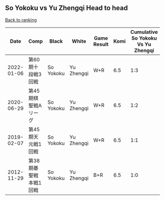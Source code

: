 ## So Yokoku vs Yu Zhengqi Head to head

[Back to ranking](../../index.md)




| **Date** | **Comp** | **Black** | **White** | **Game Result** | **Komi** | **Cumulative So Yokoku Vs Yu Zhengqi** | **So Yokoku Streak** | **Yu Zhengqi Streak** | 
| --- | --- | --- | --- | --- | --- | --- | --- | --- |
| 2022-01-06 | 第60期十段戦3回戦 | So Yokoku | Yu Zhengqi | W+R | 6.5 | 1:3 | 0 | 3 | 
| 2020-06-29 | 第45期棋聖戦Aリーグ | So Yokoku | Yu Zhengqi | W+R | 6.5 | 1:2 | 0 | 2 | 
| 2019-02-07 | 第45期天元戦1回戦 | So Yokoku | Yu Zhengqi | W+R | 6.5 | 1:1 | 0 | 1 | 
| 2012-11-29 | 第38期碁聖戦本戦1回戦 | So Yokoku | Yu Zhengqi | B+R | 6.5 | 1:0 | 1 | 0 |




